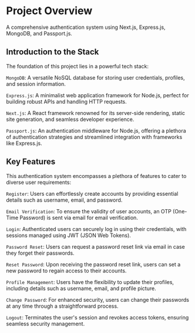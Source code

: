 # Project Overview

A comprehensive authentication system using Next.js, Express.js, MongoDB, and Passport.js.


## Introduction to the Stack
The foundation of this project lies in a powerful tech stack:

`MongoDB`: A versatile NoSQL database for storing user credentials, profiles, and session information.

`Express.js`: A minimalist web application framework for Node.js, perfect for building robust APIs and handling HTTP requests.

`Next.js`: A React framework renowned for its server-side rendering, static site generation, and seamless developer experience.

`Passport.js`: An authentication middleware for Node.js, offering a plethora of authentication strategies and streamlined integration with frameworks like Express.js.


## Key Features
This authentication system encompasses a plethora of features to cater to diverse user requirements:

`Register`: Users can effortlessly create accounts by providing essential details such as username, email, and password.

`Email Verification`: To ensure the validity of user accounts, an OTP (One-Time Password) is sent via email for email verification.

`Login`: Authenticated users can securely log in using their credentials, with sessions managed using JWT (JSON Web Tokens).

`Password Reset`: Users can request a password reset link via email in case they forget their passwords.

`Reset Password`: Upon receiving the password reset link, users can set a new password to regain access to their accounts.

`Profile Management`: Users have the flexibility to update their profiles, including details such as username, email, and profile picture.

`Change Password`: For enhanced security, users can change their passwords at any time through a straightforward process.

`Logout`: Terminates the user's session and revokes access tokens, ensuring seamless security management.